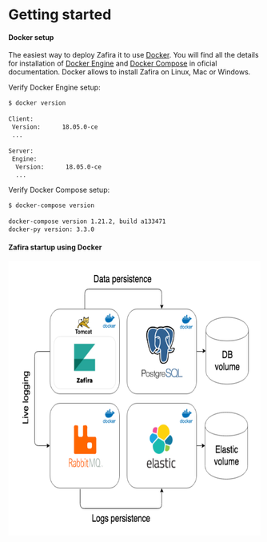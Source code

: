 # Getting started

#### Docker setup
The easiest way to deploy Zafira it to use [Docker](https://docs.docker.com/). You will find all the details for installation of [Docker Engine](https://docs.docker.com/install/) and [Docker Compose](https://docs.docker.com/compose/install/) in oficial documentation. Docker allows to install Zafira on Linux, Mac or Windows. 

Verify Docker Engine setup:

```
$ docker version

Client:
 Version:      18.05.0-ce
 ...

Server:
 Engine:
  Version:      18.05.0-ce
  ...
```

Verify Docker Compose setup:

```
$ docker-compose version
 
docker-compose version 1.21.2, build a133471
docker-py version: 3.3.0
```
 
 #### Zafira startup using Docker
<p align="center">
  <img width="650px" height="550px" src="img/docker.png">
</p>
